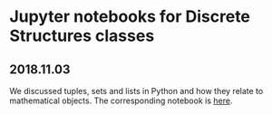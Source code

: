# Jupyter notebooks for Discrete Structures classes
## 2018.11.03
We discussed tuples, sets and lists in Python and how they relate to mathematical objects. The corresponding notebook is [here](http://nbviewer.jupyter.org/github/dainiak/distruct-en/blob/master/class-01-basics.ipynb).
